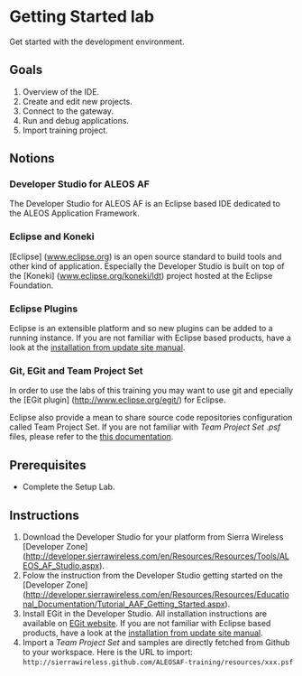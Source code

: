 Getting Started lab
===============================================================================

Get started with the development environment.

Goals
-------------------------------------------------------------------------------

1. Overview of the IDE.
2. Create and edit new projects.
3. Connect to the gateway.
4. Run and debug applications.
5. Import training project.

Notions
-------------------------------------------------------------------------------

### Developer Studio for ALEOS AF

The Developer Studio for ALEOS AF is an Eclipse based IDE dedicated to 
the ALEOS Application Framework. 

### Eclipse and Koneki

[Eclipse] (www.eclipse.org) is an open source standard to build tools and other
kind of application. Especially the Developer Studio is built on top of the 
[Koneki] (www.eclipse.org/koneki/ldt) project hosted at the Eclipse Foundation.

### Eclipse Plugins

Eclipse is an extensible platform and so new plugins can be added to a running
instance. If you are not familiar with Eclipse based products, have a look at the 
[installation from update site manual](http://help.eclipse.org/juno/index.jsp?topic=/org.eclipse.platform.doc.user/tasks/tasks-127.htm). 

### Git, EGit and Team Project Set

In order to use the labs of this training you may want to use git and
epecially the [EGit plugin] (http://www.eclipse.org/egit/) for Eclipse.

Eclipse also provide a mean to share source code repositories configuration
called Team Project Set. If you are not familiar with *Team Project Set .psf* 
files, please refer to the [this documentation](http://wiki.eclipse.org/Project_Set_File).


Prerequisites
-------------------------------------------------------------------------------

* Complete the Setup Lab.

Instructions
-------------------------------------------------------------------------------

1. Download the Developer Studio for your platform from Sierra Wireless 
   [Developer Zone] (http://developer.sierrawireless.com/en/Resources/Resources/Tools/ALEOS_AF_Studio.aspx).
2. Folow the instruction from the Developer Studio getting started on the
   [Developer Zone] (http://developer.sierrawireless.com/en/Resources/Resources/Educational_Documentation/Tutorial_AAF_Getting_Started.aspx).
3. Install EGit in the Developer Studio. All installation instructions 
   are available on [EGit website](http://www.eclipse.org/egit/download/).
   If you are not familiar with Eclipse based products, have a look at the 
   [installation from update site manual](http://help.eclipse.org/juno/index.jsp?topic=/org.eclipse.platform.doc.user/tasks/tasks-127.htm).
4. Import  a *Team Project Set* and samples are directly fetched from Github 
   to your workspace. Here is the URL to import: 
   `http://sierrawireless.github.com/ALEOSAF-training/resources/xxx.psf`